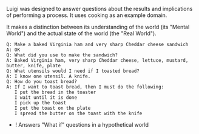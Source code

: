 Luigi was designed to answer questions about the results and implications of performing a process. It uses cooking as an example domain.

It makes a distinction between its understanding of the world (its "Mental World") and the actual state of the world (the "Real World").

~~~
Q: Make a baked Virginia ham and very sharp Cheddar cheese sandwich
A: OK
Q: What did you use to make the sandwich?
A: Baked Virginia ham, very sharp Cheddar cheese, lettuce, mustard, butter, knife, plate
Q: What utensils would I need if I toasted bread?
A: I know one utensil. A knife.
Q: How do you toast bread?
A: If I want to toast bread, then I must do the following:
   I put the bread in the toaster
   I wait until it is done
   I pick up the toast
   I put the toast on the plate
   I spread the butter on the toast with the knife
~~~

+ ! Answers "What if" questions in a hypothetical world

